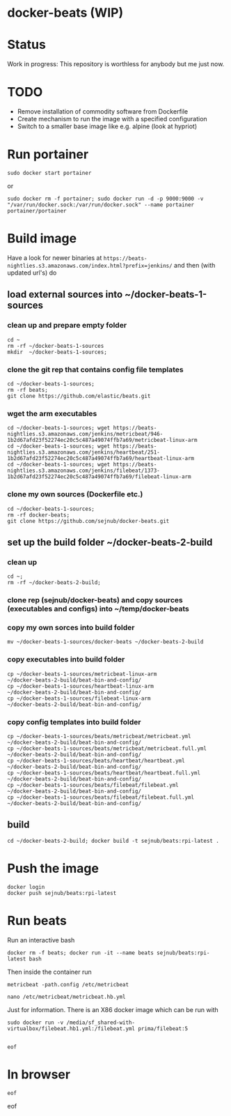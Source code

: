 # docker-beats (WIP)


# Status 
Work in progress: This repository is worthless for anybody but me just now.


# TODO

* Remove installation of commodity software from Dockerfile
* Create mechanism to run the image with a specified configuration
* Switch to a smaller base image like e.g. alpine (look at hypriot)


# Run portainer
    sudo docker start portainer

or

    sudo docker rm -f portainer; sudo docker run -d -p 9000:9000 -v "/var/run/docker.sock:/var/run/docker.sock" --name portainer portainer/portainer


# Build image 
Have a look for newer binaries at `https://beats-nightlies.s3.amazonaws.com/index.html?prefix=jenkins/` and then (with updated url's) do
    
## load external sources into ~/docker-beats-1-sources

### clean up and prepare empty folder
    cd ~
    rm -rf ~/docker-beats-1-sources
    mkdir  ~/docker-beats-1-sources;    
    
### clone the git rep that contains config file templates
    cd ~/docker-beats-1-sources; 
    rm -rf beats; 
    git clone https://github.com/elastic/beats.git
    
### wget the arm executables 
    cd ~/docker-beats-1-sources; wget https://beats-nightlies.s3.amazonaws.com/jenkins/metricbeat/946-1b2d67afd23f52274ec20c5c487a49074ffb7a69/metricbeat-linux-arm 
    cd ~/docker-beats-1-sources; wget https://beats-nightlies.s3.amazonaws.com/jenkins/heartbeat/251-1b2d67afd23f52274ec20c5c487a49074ffb7a69/heartbeat-linux-arm
    cd ~/docker-beats-1-sources; wget https://beats-nightlies.s3.amazonaws.com/jenkins/filebeat/1373-1b2d67afd23f52274ec20c5c487a49074ffb7a69/filebeat-linux-arm
    

### clone my own sources (Dockerfile etc.)
    cd ~/docker-beats-1-sources; 
    rm -rf docker-beats; 
    git clone https://github.com/sejnub/docker-beats.git
        


## set up the build folder ~/docker-beats-2-build    

### clean up
    cd ~; 
    rm -rf ~/docker-beats-2-build; 
    

### clone rep (sejnub/docker-beats) and copy sources (executables and configs) into ~/temp/docker-beats

### copy my own sorces into build folder
    mv ~/docker-beats-1-sources/docker-beats ~/docker-beats-2-build

### copy executables into build folder 
    cp ~/docker-beats-1-sources/metricbeat-linux-arm                  ~/docker-beats-2-build/beat-bin-and-config/
    cp ~/docker-beats-1-sources/heartbeat-linux-arm                   ~/docker-beats-2-build/beat-bin-and-config/
    cp ~/docker-beats-1-sources/filebeat-linux-arm                    ~/docker-beats-2-build/beat-bin-and-config/


### copy config templates into build folder
    cp ~/docker-beats-1-sources/beats/metricbeat/metricbeat.yml       ~/docker-beats-2-build/beat-bin-and-config/
    cp ~/docker-beats-1-sources/beats/metricbeat/metricbeat.full.yml  ~/docker-beats-2-build/beat-bin-and-config/
    cp ~/docker-beats-1-sources/beats/heartbeat/heartbeat.yml         ~/docker-beats-2-build/beat-bin-and-config/
    cp ~/docker-beats-1-sources/beats/heartbeat/heartbeat.full.yml    ~/docker-beats-2-build/beat-bin-and-config/
    cp ~/docker-beats-1-sources/beats/filebeat/filebeat.yml           ~/docker-beats-2-build/beat-bin-and-config/
    cp ~/docker-beats-1-sources/beats/filebeat/filebeat.full.yml      ~/docker-beats-2-build/beat-bin-and-config/
    
## build
    cd ~/docker-beats-2-build; docker build -t sejnub/beats:rpi-latest .


# Push the image 

    docker login
    docker push sejnub/beats:rpi-latest
    

# Run beats

Run an interactive bash

    docker rm -f beats; docker run -it --name beats sejnub/beats:rpi-latest bash

Then inside the container run

    metricbeat -path.config /etc/metricbeat 
    
    nano /etc/metricbeat/metricbeat.hb.yml
    
    
Just for information. There is an X86 docker image which can be run with

    sudo docker run -v /media/sf_shared-with-virtualbox/filebeat.hb1.yml:/filebeat.yml prima/filebeat:5


    eof



# In browser

    eof
 
 
 
 
 
 
eof
